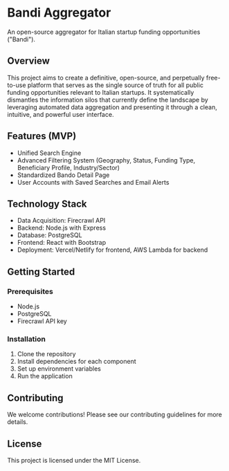 # Bandi Aggregator

An open-source aggregator for Italian startup funding opportunities ("Bandi").

## Overview

This project aims to create a definitive, open-source, and perpetually free-to-use platform that serves as the single source of truth for all public funding opportunities relevant to Italian startups. It systematically dismantles the information silos that currently define the landscape by leveraging automated data aggregation and presenting it through a clean, intuitive, and powerful user interface.

## Features (MVP)

- Unified Search Engine
- Advanced Filtering System (Geography, Status, Funding Type, Beneficiary Profile, Industry/Sector)
- Standardized Bando Detail Page
- User Accounts with Saved Searches and Email Alerts

## Technology Stack

- Data Acquisition: Firecrawl API
- Backend: Node.js with Express
- Database: PostgreSQL
- Frontend: React with Bootstrap
- Deployment: Vercel/Netlify for frontend, AWS Lambda for backend

## Getting Started

### Prerequisites

- Node.js
- PostgreSQL
- Firecrawl API key

### Installation

1. Clone the repository
2. Install dependencies for each component
3. Set up environment variables
4. Run the application

## Contributing

We welcome contributions! Please see our contributing guidelines for more details.

## License

This project is licensed under the MIT License.